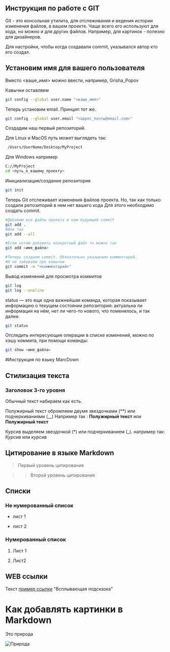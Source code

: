 ## Инструкция по работе с GIT

Git - это консольная утилита, для отслеживания и ведения истории изменения файлов, в вашем проекте. Чаще всего его используют для кода, но можно и для других файлов. Например, для картинок - полезно для дизайнеров.

Для настройки, чтобы когда  создавали commit, указывался автор кто его создал.

## Установим имя для вашего пользователя
 Вместо <ваше_имя> можно ввести, например, Grisha_Popov

 Кавычки оставляем
```sh
git config --global user.name "<ваше_имя>"
```

 Теперь установим email. Принцип тот же.
 ```sh
git config --global user.email "<адрес_почты@email.com>"
```

Создадим наш первый репозиторий. 

Для Linux и MacOS путь может выглядеть так:
```sh
 /Users/UserName/Desktop/MyProject
 ```

Для Windows например 
```sh
С://MyProject
cd <путь_к_вашему_проекту>
```

Инициализация/создание репозитория
```sh
git init
```

Теперь Git отслеживает изменения файлов проекта. Но, так как только создали репозиторий в нем нет вашего кода Для этого необходимо создать commit.

```sh
#Добавим все файлы проекта в нам будующий commit
git add .
#Или так
git add --all

#Если хотим добавить конкретный файл то можно так
git add <имя_файла> 

#Теперь создаем commit. Обязательно указываем комментарий.
#И не забываем про кавычки
git commit -m "<комментарий>"
```

Вывод изменений для просмотра коммитов
```sh
git log
git log --oneline
```

status — это еще одна важнейшая команда, которая показывает информацию о текущем состоянии репозитория: актуальна ли информация на нём, нет ли чего-то нового, что поменялось, и так далее. 

```sh
git status
```

Отследить интересующие операции в списке изменений, можно по хэшу коммита, при помощи команды:

```sh
git show <имя_файла> 
```

#Инструкция по языку MarcDown

## Стилизация текста

### Заголовок 3-го уровня

Обычный текст набираем как есть.

Полужирный текст обромляем двумя звездочками (**) или подчеркиваниями (__) Например так : **Полужирный текст** или __Полужирный текст__

Курсив выделяем звездочкой (*) или подчеркиванием (_). например так:
*Курсив* или _курсив_

## Цитирование в языке Markdown

> Первый уровень цитирования

>> Второй уровень цитирования

## Списки

### Не нумерованный список

* лист 1

* лист 2

### Нумерованный список

1. Лист 1

2. Лист2

## WEB ссылки

Текст [пример ссылки](example.com) "Всплывающая подсказка"

# Как добавлять картинки в Markdown

Это природа

![Природа](Nature.jpg)

